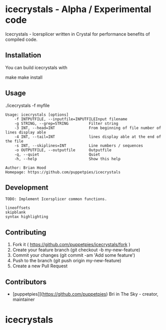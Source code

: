 # icecrystals - Alpha / Experimental code

Icecrystals - Icersplicer written in Crystal for performance benefits of compiled code.

## Installation

You can build icecrystals with

make
make install

## Usage

./icecrystals -f myfile

````
Usage: icecrystals [options]
    -f INTPUTFILE, --inputfile=INPUTFILEInput filename
    -g STRING, --grep=STRING         Filter string
    -3 INT, --head=INT               From beginning of file number of lines display able
    -4 INT, --tail=INT               lines display able at the end of the file
    -s INT, --skiplines=INT          Line numbers / sequences
    -o OUTPUTFILE, --outputfile      Outputfile
    -q, --quiet                      Quiet
    -h, --help                       Show this help

Author: Brian Hood
Homepage: https://github.com/puppetpies/icecrystals

````

## Development

````
TODO: Implement Icersplicer common functions.

lineoffsets
skipblank
syntax highlighting
````

## Contributing

1. Fork it ( https://github.com/puppetpies/icecrystals/fork )
2. Create your feature branch (git checkout -b my-new-feature)
3. Commit your changes (git commit -am 'Add some feature')
4. Push to the branch (git push origin my-new-feature)
5. Create a new Pull Request

## Contributors

- [puppetpies]](https://github.com/puppetpies) Bri in The Sky - creator, maintainer

# icecrystals
